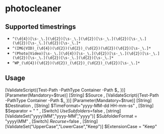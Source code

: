 # photocleaner

## Supported timestrings
- `^(\d{4})[\s-_\.](\d{2})[\s-_\.](\d{2})[\s-_\.](\d{2})[\s-_\.](\d{2})[\s-_\.](\d{2})[\s-_\.]*`
- `^(IMG|VID)_(\d{4})(\d{2})(\d{2})_(\d{2})(\d{2})(\d{2})[\s-_\.]*`
- `^(Photo|Video)[\s-_\.](\d{4})[\s-_\.](\d{2})[\s-_\.](\d{2})[\s-_\.](\d{2})[\s-_\.](\d{2})[\s-_\.](\d{2})[\s-_\.]*`
- `^WP_(\d{4})(\d{2})(\d{2})_(\d{2})_(\d{2})_(\d{2})[\s-_\.]*`

## Usage
[ValidateScript({Test-Path -PathType Container -Path $_ })]
	[Parameter(Mandatory=$true)]
	[String]
	$Source
,
	[ValidateScript({Test-Path -PathType Container -Path $_ })]
	[Parameter(Mandatory=$true)]
	[String]
	$Destination
,
	[String]
	$TimeFormat="yyyy-MM-dd HH-mm-ss"
,
	[String]
	$Separator = " "
,
	[Switch]
	$UseSubfolders=$false
,
	[string]
	[ValidateSet("yyyy\\MM","yyyy-MM","yyyy")]
	$SubfolderFormat = "yyyy\\MM"
,
	[Switch]
	$Recurse=$false
,
	[String]
	[ValidateSet("UpperCase","LowerCase","Keep")]
	$ExtensionCase = "Keep"
